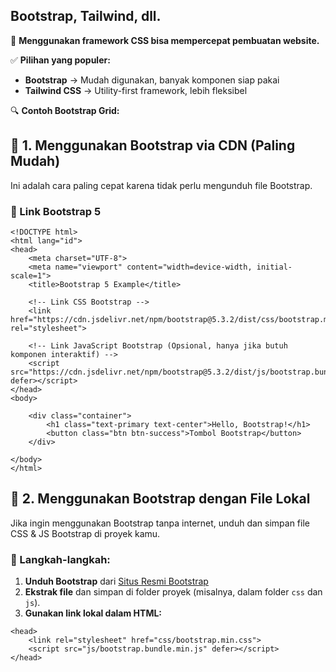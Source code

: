 ## **Bootstrap, Tailwind, dll.**

🔹 **Menggunakan framework CSS bisa mempercepat pembuatan website.**

✅ **Pilihan yang populer:**

* **Bootstrap** → Mudah digunakan, banyak komponen siap pakai
* **Tailwind CSS** → Utility-first framework, lebih fleksibel

🔍 **Contoh Bootstrap Grid:**

## **📌 1. Menggunakan Bootstrap via CDN (Paling Mudah)**

Ini adalah cara paling cepat karena tidak perlu mengunduh file Bootstrap.

### **🔹 Link Bootstrap 5**

```
<!DOCTYPE html>
<html lang="id">
<head>
    <meta charset="UTF-8">
    <meta name="viewport" content="width=device-width, initial-scale=1">
    <title>Bootstrap 5 Example</title>

    <!-- Link CSS Bootstrap -->
    <link href="https://cdn.jsdelivr.net/npm/bootstrap@5.3.2/dist/css/bootstrap.min.css" rel="stylesheet">

    <!-- Link JavaScript Bootstrap (Opsional, hanya jika butuh komponen interaktif) -->
    <script src="https://cdn.jsdelivr.net/npm/bootstrap@5.3.2/dist/js/bootstrap.bundle.min.js" defer></script>
</head>
<body>

    <div class="container">
        <h1 class="text-primary text-center">Hello, Bootstrap!</h1>
        <button class="btn btn-success">Tombol Bootstrap</button>
    </div>

</body>
</html>

```

## **📌 2. Menggunakan Bootstrap dengan File Lokal**

Jika ingin menggunakan Bootstrap tanpa internet, unduh dan simpan file CSS & JS Bootstrap di proyek kamu.

### **🔹 Langkah-langkah:**

1. **Unduh Bootstrap** dari [Situs Resmi Bootstrap](https://getbootstrap.com)
2. **Ekstrak file** dan simpan di folder proyek (misalnya, dalam folder `css` dan `js`).
3. **Gunakan link lokal dalam HTML:**

```
<head>
    <link rel="stylesheet" href="css/bootstrap.min.css">
    <script src="js/bootstrap.bundle.min.js" defer></script>
</head>

```
